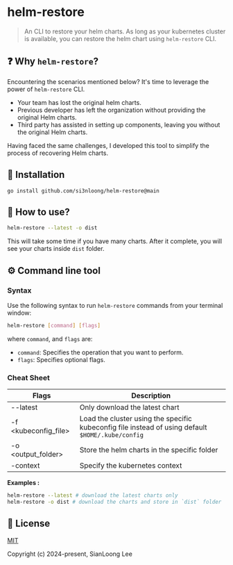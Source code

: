 # helm-restore

> An CLI to restore your helm charts. As long as your kubernetes cluster is available, you can restore the helm chart using `helm-restore` CLI.

## ❓ Why `helm-restore`?

Encountering the scenarios mentioned below? It's time to leverage the power of `helm-restore` CLI.

- Your team has lost the original helm charts.
- Previous developer has left the organization without providing the original Helm charts.
- Third party has assisted in setting up components, leaving you without the original Helm charts.

Having faced the same challenges, I developed this tool to simplify the process of recovering Helm charts.

## 🔨 Installation

<!-- ### Brew

```console
brew install helm-restore
```

### Go -->

```console
go install github.com/si3nloong/helm-restore@main
```

## 🥢 How to use?

```bash
helm-restore --latest -o dist
```

This will take some time if you have many charts. After it complete, you will see your charts inside `dist` folder.

## ⚙️ Command line tool

### Syntax

Use the following syntax to run `helm-restore` commands from your terminal window:

```bash
helm-restore [command] [flags]
```

where `command`, and `flags` are:

- `command`: Specifies the operation that you want to perform.
- `flags`: Specifies optional flags.

### Cheat Sheet

| Flags                | Description                                                                                       |
| -------------------- | ------------------------------------------------------------------------------------------------- |
| --latest             | Only download the latest chart                                                                    |
| -f <kubeconfig_file> | Load the cluster using the specific kubeconfig file instead of using default `$HOME/.kube/config` |
| -o <output_folder>   | Store the helm charts in the specific folder                                                      |
| -context <context>   | Specify the kubernetes context                                                                    |

**Examples :**

```bash
helm-restore --latest # download the latest charts only
helm-restore -o dist # download the charts and store in `dist` folder
```

## 📄 License

[MIT](https://github.com/si3nloong/helm-restore/blob/main/LICENSE)

Copyright (c) 2024-present, SianLoong Lee
